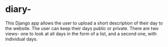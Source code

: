 # diary-
This Django app allows the user to upload a short description of their day to the website. The user can keep their days public or private. There are two views- one to look at all days in the form of a list, and a second one, with individual days. 

